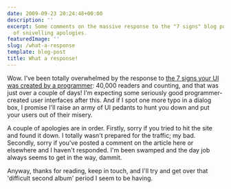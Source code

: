 ```yaml
---
date: 2009-09-23 20:24:48+00:00
description: ''
excerpt: Some comments on the massive response to the "7 signs" blog post, and a couple
  of snivelling apologies.
featuredImage: ''
slug: /what-a-response
template: blog-post
title: What a response!
---
```


Wow. I've been totally overwhelmed by the response to [the 7 signs your UI was created by a programmer](/index.php/2009/09/14/the-7-signs-your-ui-was-created-by-a-programmer): 40,000 readers and counting, and that was just over a couple of days! I'm expecting some seriously good programmer-created user interfaces after this. And if I spot one more typo in a dialog box, I promise I'll raise an army of UI pedants to hunt you down and put your users out of their misery.

A couple of apologies are in order. Firstly, sorry if you tried to hit the site and found it down. I totally wasn't prepared for the traffic; my bad. Secondly, sorry if you've posted a comment on the article here or elsewhere and I haven't responded. I'm been swamped and the day job always seems to get in the way, dammit.

Anyway, thanks for reading, keep in touch, and I'll try and get over that 'difficult second album' period I seem to be having.
